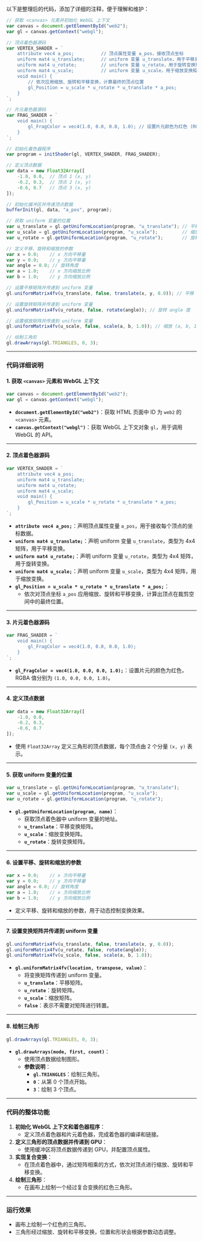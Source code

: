 以下是整理后的代码，添加了详细的注释，便于理解和维护：

```javascript
// 获取 <canvas> 元素并初始化 WebGL 上下文
var canvas = document.getElementById("web2");
var gl = canvas.getContext("webgl");

// 顶点着色器源码
var VERTEX_SHADER = `
    attribute vec4 a_pos;          // 顶点属性变量 a_pos，接收顶点坐标
    uniform mat4 u_translate;      // uniform 变量 u_translate，用于平移变换矩阵
    uniform mat4 u_rotate;         // uniform 变量 u_rotate，用于旋转变换矩阵
    uniform mat4 u_scale;          // uniform 变量 u_scale，用于缩放变换矩阵
    void main() {
        // 依次应用缩放、旋转和平移变换，计算最终的顶点位置
        gl_Position = u_scale * u_rotate * u_translate * a_pos;
    }
`;

// 片元着色器源码
var FRAG_SHADER = `
    void main() {
        gl_FragColor = vec4(1.0, 0.0, 0.0, 1.0); // 设置片元颜色为红色 (RGBA)
    }
`;

// 初始化着色器程序
var program = initShader(gl, VERTEX_SHADER, FRAG_SHADER);

// 定义顶点数据
var data = new Float32Array([
    -1.0, 0.0,  // 顶点 1 (x, y)
    -0.2, 0.3,  // 顶点 2 (x, y)
    -0.6, 0.7   // 顶点 3 (x, y)
]);

// 初始化缓冲区并传递顶点数据
bufferInit(gl, data, "a_pos", program);

// 获取 uniform 变量的位置
var u_translate = gl.getUniformLocation(program, "u_translate"); // 平移矩阵
var u_scale = gl.getUniformLocation(program, "u_scale");         // 缩放矩阵
var u_rotate = gl.getUniformLocation(program, "u_rotate");       // 旋转矩阵

// 定义平移、旋转和缩放的参数
var x = 0.0;    // x 方向平移量
var y = 0.0;    // y 方向平移量
var angle = 0.0; // 旋转角度
var a = 1.0;    // x 方向缩放比例
var b = 1.0;    // y 方向缩放比例

// 设置平移矩阵并传递到 uniform 变量
gl.uniformMatrix4fv(u_translate, false, translate(x, y, 0.0)); // 平移 (x, y, 0.0)

// 设置旋转矩阵并传递到 uniform 变量
gl.uniformMatrix4fv(u_rotate, false, rotate(angle)); // 旋转 angle 度

// 设置缩放矩阵并传递到 uniform 变量
gl.uniformMatrix4fv(u_scale, false, scale(a, b, 1.0)); // 缩放 (a, b, 1.0)

// 绘制三角形
gl.drawArrays(gl.TRIANGLES, 0, 3);
```

---

### **代码详细说明**

#### **1. 获取 `<canvas>` 元素和 WebGL 上下文**
```javascript
var canvas = document.getElementById("web2");
var gl = canvas.getContext("webgl");
```
- **`document.getElementById("web2")`**：获取 HTML 页面中 ID 为 `web2` 的 `<canvas>` 元素。
- **`canvas.getContext("webgl")`**：获取 WebGL 上下文对象 `gl`，用于调用 WebGL 的 API。

---

#### **2. 顶点着色器源码**
```javascript
var VERTEX_SHADER = `
    attribute vec4 a_pos;
    uniform mat4 u_translate;
    uniform mat4 u_rotate;
    uniform mat4 u_scale;
    void main() {
        gl_Position = u_scale * u_rotate * u_translate * a_pos;
    }
`;
```
- **`attribute vec4 a_pos;`**：声明顶点属性变量 `a_pos`，用于接收每个顶点的坐标数据。
- **`uniform mat4 u_translate;`**：声明 uniform 变量 `u_translate`，类型为 4x4 矩阵，用于平移变换。
- **`uniform mat4 u_rotate;`**：声明 uniform 变量 `u_rotate`，类型为 4x4 矩阵，用于旋转变换。
- **`uniform mat4 u_scale;`**：声明 uniform 变量 `u_scale`，类型为 4x4 矩阵，用于缩放变换。
- **`gl_Position = u_scale * u_rotate * u_translate * a_pos;`**：
  - 依次对顶点坐标 `a_pos` 应用缩放、旋转和平移变换，计算出顶点在裁剪空间中的最终位置。

---

#### **3. 片元着色器源码**
```javascript
var FRAG_SHADER = `
    void main() {
        gl_FragColor = vec4(1.0, 0.0, 0.0, 1.0);
    }
`;
```
- **`gl_FragColor = vec4(1.0, 0.0, 0.0, 1.0);`**：设置片元的颜色为红色，RGBA 值分别为 `(1.0, 0.0, 0.0, 1.0)`。

---

#### **4. 定义顶点数据**
```javascript
var data = new Float32Array([
    -1.0, 0.0,
    -0.2, 0.3,
    -0.6, 0.7
]);
```
- 使用 `Float32Array` 定义三角形的顶点数据，每个顶点由 2 个分量 `(x, y)` 表示。

---

#### **5. 获取 uniform 变量的位置**
```javascript
var u_translate = gl.getUniformLocation(program, "u_translate");
var u_scale = gl.getUniformLocation(program, "u_scale");
var u_rotate = gl.getUniformLocation(program, "u_rotate");
```
- **`gl.getUniformLocation(program, name)`**：
  - 获取顶点着色器中 uniform 变量的地址。
  - **`u_translate`**：平移变换矩阵。
  - **`u_scale`**：缩放变换矩阵。
  - **`u_rotate`**：旋转变换矩阵。

---

#### **6. 设置平移、旋转和缩放的参数**
```javascript
var x = 0.0;    // x 方向平移量
var y = 0.0;    // y 方向平移量
var angle = 0.0; // 旋转角度
var a = 1.0;    // x 方向缩放比例
var b = 1.0;    // y 方向缩放比例
```
- 定义平移、旋转和缩放的参数，用于动态控制变换效果。

---

#### **7. 设置变换矩阵并传递到 uniform 变量**
```javascript
gl.uniformMatrix4fv(u_translate, false, translate(x, y, 0.0));
gl.uniformMatrix4fv(u_rotate, false, rotate(angle));
gl.uniformMatrix4fv(u_scale, false, scale(a, b, 1.0));
```
- **`gl.uniformMatrix4fv(location, transpose, value)`**：
  - 将变换矩阵传递到 uniform 变量。
  - **`u_translate`**：平移矩阵。
  - **`u_rotate`**：旋转矩阵。
  - **`u_scale`**：缩放矩阵。
  - **`false`**：表示不需要对矩阵进行转置。

---

#### **8. 绘制三角形**
```javascript
gl.drawArrays(gl.TRIANGLES, 0, 3);
```
- **`gl.drawArrays(mode, first, count)`**：
  - 使用顶点数据绘制图形。
  - **参数说明**：
    - **`gl.TRIANGLES`**：绘制三角形。
    - **`0`**：从第 0 个顶点开始。
    - **`3`**：绘制 3 个顶点。

---

### **代码的整体功能**
1. **初始化 WebGL 上下文和着色器程序**：
   - 定义顶点着色器和片元着色器，完成着色器的编译和链接。
2. **定义三角形的顶点数据并传递到 GPU**：
   - 使用缓冲区将顶点数据传递到 GPU，并配置顶点属性。
3. **实现复合变换**：
   - 在顶点着色器中，通过矩阵相乘的方式，依次对顶点进行缩放、旋转和平移变换。
4. **绘制三角形**：
   - 在画布上绘制一个经过复合变换的红色三角形。

---

### **运行效果**
- 画布上绘制一个红色的三角形。
- 三角形经过缩放、旋转和平移变换，位置和形状会根据参数动态调整。

